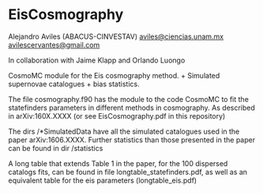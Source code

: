 # EisCosmography

Alejandro Aviles 
(ABACUS-CINVESTAV)
aviles@ciencias.unam.mx
avilescervantes@gmail.com

In collaboration with Jaime Klapp and Orlando Luongo

CosmoMC module for the Eis cosmography method. + Simulated supernovae catalogues + bias statistics. 

The file cosmography.f90 has the module to the code CosmoMC to fit the statefinders parameters in different methods in cosmography. As described in arXiv:160X.XXXX (or see EisCosmography.pdf in this repository)

The dirs /*SimulatedData have all the simulated catalogues used in the paper arXiv:1606.XXXX. Further statistics than those presented in the paper can be found in dir /statistics

A long table that extends Table 1 in the paper, for the 100 dispersed catalogs fits, can be found in file longtable_statefinders.pdf, as well as an equivalent table for the eis parameters (longtable_eis.pdf)
